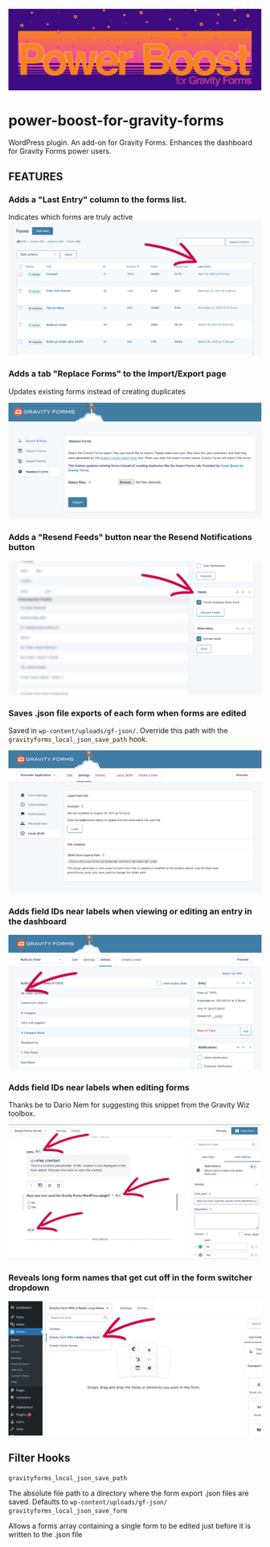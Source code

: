 

![Power Boost for Gravity Forms](assets/banner-1544x500.jpg)

#  power-boost-for-gravity-forms

WordPress plugin. An add-on for Gravity Forms. Enhances the dashboard for Gravity Forms power users.



## FEATURES



### Adds a "Last Entry" column to the forms list.

Indicates which forms are truly active   ![screenshot-1](assets/screenshot-1.png)



### Adds a tab "Replace Forms" to the Import/Export page

Updates existing forms instead of creating duplicates

   ![screenshot-6](assets/screenshot-6.png)



### Adds a "Resend Feeds" button near the Resend Notifications button

![screenshot-4](assets/screenshot-4.png)



### Saves .json file exports of each form when forms are edited

Saved in `wp-content/uploads/gf-json/`. Override this path with the `gravityforms_local_json_save_path` hook.

   ![screenshot-2](assets/screenshot-2.png)



### Adds field IDs near labels when viewing or editing an entry in the dashboard

   ![screenshot-3](assets/screenshot-3.png)



### Adds field IDs near labels when editing forms

Thanks be to Dario Nem for suggesting this snippet from the Gravity Wiz toolbox.

![screenshot-3](assets/screenshot-7.png)



### Reveals long form names that get cut off in the form switcher dropdown

![screenshot-5](assets/screenshot-5.png)



## Filter Hooks

`gravityforms_local_json_save_path`

   The absolute file path to a directory where the form export .json files are saved. Defaults to `wp-content/uploads/gf-json/`
&nbsp;
&nbsp;
`gravityforms_local_json_save_form`

   Allows a forms array containing a single form to be edited just before it is written to the .json file